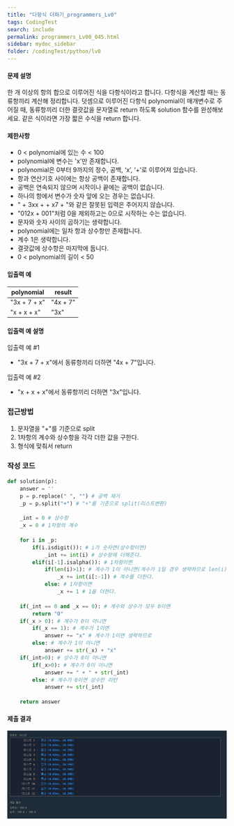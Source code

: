 ```yaml
---
title: "다항식 더하기_programmers_Lv0"
tags: CodingTest
search: include
permalink: programmers_Lv00_045.html
sidebar: mydoc_sidebar
folder: /codingTest/python/lv0
---
```



#### 문제 설명 <br>

한 개 이상의 항의 합으로 이루어진 식을 다항식이라고 합니다. 다항식을 계산할 때는 동류항끼리 계산해 정리합니다. 덧셈으로 이루어진 다항식 polynomial이 매개변수로 주어질 때, 동류항끼리 더한 결괏값을 문자열로 return 하도록 solution 함수를 완성해보세요. 같은 식이라면 가장 짧은 수식을 return 합니다.

#### 제한사항 <br>

- 0 < polynomial에 있는 수 < 100
- polynomial에 변수는 'x'만 존재합니다.
- polynomial은 0부터 9까지의 정수, 공백, ‘x’, ‘+'로 이루어져 있습니다.
- 항과 연산기호 사이에는 항상 공백이 존재합니다.
- 공백은 연속되지 않으며 시작이나 끝에는 공백이 없습니다.
- 하나의 항에서 변수가 숫자 앞에 오는 경우는 없습니다.
- " + 3xx + + x7 + "와 같은 잘못된 입력은 주어지지 않습니다.
- "012x + 001"처럼 0을 제외하고는 0으로 시작하는 수는 없습니다.
- 문자와 숫자 사이의 곱하기는 생략합니다.
- polynomial에는 일차 항과 상수항만 존재합니다.
- 계수 1은 생략합니다.
- 결괏값에 상수항은 마지막에 둡니다.
- 0 < polynomial의 길이 < 50

#### 입출력 예 <br>
  
polynomial|	result
---|---
"3x + 7 + x"|	"4x + 7"
"x + x + x"|	"3x"

#### 입출력 예 설명 <br>

입출력 예 #1
- "3x + 7 + x"에서 동류항끼리 더하면 "4x + 7"입니다.

입출력 예 #2
- "x + x + x"에서 동류항끼리 더하면 "3x"입니다.


### 접근방법 <br>

1. 문자열을 "+"를 기준으로 split
2. 1차항의 계수와 상수항을 각각 더한 값을 구한다.
3. 형식에 맞춰서 return

### 작성 코드 <br>

```python
def solution(p):
    answer = ''
    p = p.replace(" ", "") # 공백 제거
    _p = p.split("+") # "+"를 기준으로 split(리스트변환)
    
    _int = 0 # 상수항
    _x = 0 # 1차항의 계수
    
    for i in _p:
        if(i.isdigit()): # i가 숫자면(상수항이면)
            _int += int(i) # 상수항에 더해준다.
        elif(i[-1].isalpha()): # 1차항이면
            if(len(i)>1): # 계수가 1이 아니면(계수가 1일 경우 생략하므로 len(i)는 1이 된다.)
                _x += int(i[:-1]) # 계수를 더한다.
            else: # 1차항이면
                _x += 1 # 1을 더한다.

    if(_int == 0 and _x == 0): # 계수와 상수가 모두 0이면 
        return "0"
    if(_x > 0): # 계수가 0이 아니면
        if(_x == 1): # 계수가 1이면
            answer += "x" # 계수가 1이면 생략하므로
        else: # 계수가 1이 아니면
            answer += str(_x) + "x"
    if(_int>0): # 상수가 0이 아니면
        if(_x>0): # 계수가 0이 아니면
            answer += " + " + str(_int)
        else: # 계수가 0이면 상수만 리턴
            answer += str(_int)
    
    return answer
```

#### 제출 결과

![제출 결과](\images\programmers_Lv00_045.png)



